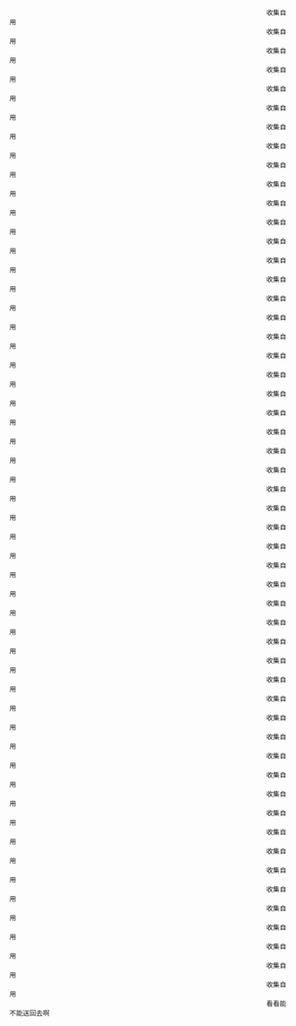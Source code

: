 
                                                                    收集自用
                                                                    收集自用
                                                                    收集自用
                                                                    收集自用
                                                                    收集自用
                                                                    收集自用
                                                                    收集自用
                                                                    收集自用
                                                                    收集自用
                                                                    收集自用
                                                                    收集自用
                                                                    收集自用
                                                                    收集自用
                                                                    收集自用
                                                                    收集自用
                                                                    收集自用
                                                                    收集自用
                                                                    收集自用
                                                                    收集自用
                                                                    收集自用
                                                                    收集自用
                                                                    收集自用                                                                    
                                                                    收集自用
                                                                    收集自用
                                                                    收集自用
                                                                    收集自用
                                                                    收集自用
                                                                    收集自用
                                                                    收集自用
                                                                    收集自用
                                                                    收集自用
                                                                    收集自用                                                                   
                                                                    收集自用
                                                                    收集自用
                                                                    收集自用
                                                                    收集自用
                                                                    收集自用
                                                                    收集自用
                                                                    收集自用
                                                                    收集自用
                                                                    收集自用
                                                                    收集自用                                                                    
                                                                    收集自用
                                                                    收集自用
                                                                    收集自用
                                                                    收集自用
                                                                    收集自用
                                                                    收集自用
                                                                    收集自用
                                                                    收集自用
                                                                    收集自用
                                                                    收集自用
                                                                    看看能不能送回去啊
